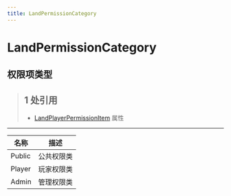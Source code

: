 ```yaml
---
title: LandPermissionCategory
---
```


# LandPermissionCategory
## 权限项类型
> ## 1 处引用
> - [LandPlayerPermissionItem](../types/LandPlayerPermissionItem.md#Category) 属性
---
| 名称 | 描述 |
| ---- | ---- |
| Public | 公共权限类 |
| Player | 玩家权限类 |
| Admin | 管理权限类 |
